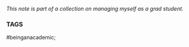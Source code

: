 *This note is part of a collection on managing myself as a grad student.*

### TAGS
#beinganacademic;

